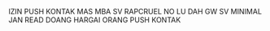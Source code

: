 IZIN PUSH KONTAK MAS MBA SV RAPCRUEL NO LU DAH GW SV MINIMAL JAN READ DOANG HARGAI ORANG PUSH KONTAK
